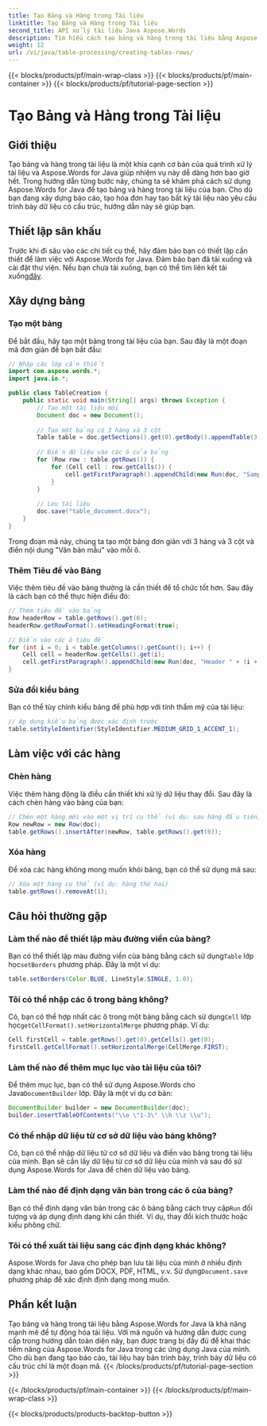 ```yaml
---
title: Tạo Bảng và Hàng trong Tài liệu
linktitle: Tạo Bảng và Hàng trong Tài liệu
second_title: API xử lý tài liệu Java Aspose.Words
description: Tìm hiểu cách tạo bảng và hàng trong tài liệu bằng Aspose.Words for Java. Thực hiện theo hướng dẫn toàn diện này với mã nguồn và Câu hỏi thường gặp.
weight: 12
url: /vi/java/table-processing/creating-tables-rows/
---
```


{{< blocks/products/pf/main-wrap-class >}}
{{< blocks/products/pf/main-container >}}
{{< blocks/products/pf/tutorial-page-section >}}

# Tạo Bảng và Hàng trong Tài liệu


## Giới thiệu
Tạo bảng và hàng trong tài liệu là một khía cạnh cơ bản của quá trình xử lý tài liệu và Aspose.Words for Java giúp nhiệm vụ này dễ dàng hơn bao giờ hết. Trong hướng dẫn từng bước này, chúng ta sẽ khám phá cách sử dụng Aspose.Words for Java để tạo bảng và hàng trong tài liệu của bạn. Cho dù bạn đang xây dựng báo cáo, tạo hóa đơn hay tạo bất kỳ tài liệu nào yêu cầu trình bày dữ liệu có cấu trúc, hướng dẫn này sẽ giúp bạn.

## Thiết lập sân khấu
 Trước khi đi sâu vào các chi tiết cụ thể, hãy đảm bảo bạn có thiết lập cần thiết để làm việc với Aspose.Words for Java. Đảm bảo bạn đã tải xuống và cài đặt thư viện. Nếu bạn chưa tải xuống, bạn có thể tìm liên kết tải xuống[đây](https://releases.aspose.com/words/java/).

## Xây dựng bảng
### Tạo một bảng
Để bắt đầu, hãy tạo một bảng trong tài liệu của bạn. Sau đây là một đoạn mã đơn giản để bạn bắt đầu:

```java
// Nhập các lớp cần thiết
import com.aspose.words.*;
import java.io.*;

public class TableCreation {
    public static void main(String[] args) throws Exception {
        // Tạo một tài liệu mới
        Document doc = new Document();
        
        // Tạo một bảng có 3 hàng và 3 cột
        Table table = doc.getSections().get(0).getBody().appendTable(3, 3);
        
        // Điền dữ liệu vào các ô của bảng
        for (Row row : table.getRows()) {
            for (Cell cell : row.getCells()) {
                cell.getFirstParagraph().appendChild(new Run(doc, "Sample Text"));
            }
        }
        
        // Lưu tài liệu
        doc.save("table_document.docx");
    }
}
```

Trong đoạn mã này, chúng ta tạo một bảng đơn giản với 3 hàng và 3 cột và điền nội dung "Văn bản mẫu" vào mỗi ô.

### Thêm Tiêu đề vào Bảng
Việc thêm tiêu đề vào bảng thường là cần thiết để tổ chức tốt hơn. Sau đây là cách bạn có thể thực hiện điều đó:

```java
// Thêm tiêu đề vào bảng
Row headerRow = table.getRows().get(0);
headerRow.getRowFormat().setHeadingFormat(true);

// Điền vào các ô tiêu đề
for (int i = 0; i < table.getColumns().getCount(); i++) {
    Cell cell = headerRow.getCells().get(i);
    cell.getFirstParagraph().appendChild(new Run(doc, "Header " + (i + 1)));
}
```

### Sửa đổi kiểu bảng
Bạn có thể tùy chỉnh kiểu bảng để phù hợp với tính thẩm mỹ của tài liệu:

```java
// Áp dụng kiểu bảng được xác định trước
table.setStyleIdentifier(StyleIdentifier.MEDIUM_GRID_1_ACCENT_1);
```

## Làm việc với các hàng
### Chèn hàng
Việc thêm hàng động là điều cần thiết khi xử lý dữ liệu thay đổi. Sau đây là cách chèn hàng vào bảng của bạn:

```java
// Chèn một hàng mới vào một vị trí cụ thể (ví dụ: sau hàng đầu tiên)
Row newRow = new Row(doc);
table.getRows().insertAfter(newRow, table.getRows().get(0));
```

### Xóa hàng
Để xóa các hàng không mong muốn khỏi bảng, bạn có thể sử dụng mã sau:

```java
// Xóa một hàng cụ thể (ví dụ: hàng thứ hai)
table.getRows().removeAt(1);
```

## Câu hỏi thường gặp
### Làm thế nào để thiết lập màu đường viền của bảng?
 Bạn có thể thiết lập màu đường viền của bảng bằng cách sử dụng`Table` lớp học`setBorders` phương pháp. Đây là một ví dụ:
```java
table.setBorders(Color.BLUE, LineStyle.SINGLE, 1.0);
```

### Tôi có thể nhập các ô trong bảng không?
 Có, bạn có thể hợp nhất các ô trong một bảng bằng cách sử dụng`Cell` lớp học`getCellFormat().setHorizontalMerge` phương pháp. Ví dụ:
```java
Cell firstCell = table.getRows().get(0).getCells().get(0);
firstCell.getCellFormat().setHorizontalMerge(CellMerge.FIRST);
```

### Làm thế nào để thêm mục lục vào tài liệu của tôi?
 Để thêm mục lục, bạn có thể sử dụng Aspose.Words cho Java`DocumentBuilder` lớp. Đây là một ví dụ cơ bản:
```java
DocumentBuilder builder = new DocumentBuilder(doc);
builder.insertTableOfContents("\\o \"1-3\" \\h \\z \\u");
```

### Có thể nhập dữ liệu từ cơ sở dữ liệu vào bảng không?
Có, bạn có thể nhập dữ liệu từ cơ sở dữ liệu và điền vào bảng trong tài liệu của mình. Bạn sẽ cần lấy dữ liệu từ cơ sở dữ liệu của mình và sau đó sử dụng Aspose.Words for Java để chèn dữ liệu vào bảng.

### Làm thế nào để định dạng văn bản trong các ô của bảng?
 Bạn có thể định dạng văn bản trong các ô bảng bằng cách truy cập`Run` đối tượng và áp dụng định dạng khi cần thiết. Ví dụ, thay đổi kích thước hoặc kiểu phông chữ.

### Tôi có thể xuất tài liệu sang các định dạng khác không?
 Aspose.Words for Java cho phép bạn lưu tài liệu của mình ở nhiều định dạng khác nhau, bao gồm DOCX, PDF, HTML, v.v. Sử dụng`Document.save` phương pháp để xác định định dạng mong muốn.

## Phần kết luận
Tạo bảng và hàng trong tài liệu bằng Aspose.Words for Java là khả năng mạnh mẽ để tự động hóa tài liệu. Với mã nguồn và hướng dẫn được cung cấp trong hướng dẫn toàn diện này, bạn được trang bị đầy đủ để khai thác tiềm năng của Aspose.Words for Java trong các ứng dụng Java của mình. Cho dù bạn đang tạo báo cáo, tài liệu hay bản trình bày, trình bày dữ liệu có cấu trúc chỉ là một đoạn mã.
{{< /blocks/products/pf/tutorial-page-section >}}

{{< /blocks/products/pf/main-container >}}
{{< /blocks/products/pf/main-wrap-class >}}

{{< blocks/products/products-backtop-button >}}
